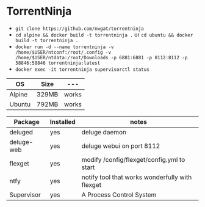 # TorrentNinja
* `git clone https://github.com/nwgat/torrentninja`
* `cd alpine && docker build -t torrentninja .` or `cd ubuntu && docker build -t torrentninja .`
* `docker run -d --name torrentninja -v /home/$USER/ntconf:/root/.config -v /home/$USER/ntdata:/root/Downloads -p 6881:6881 -p 8112:8112 -p 58846:58846 torrentninja:latest`
* `docker exec -it torrentninja supervisorctl status`

| OS | Size |---|
|--------|---|---|
| Alpine | 329MB | works |
| Ubuntu | 792MB | works |


| Package | Installed | notes |
|--------|---| --- | 
| deluged | yes | deluge daemon |
| deluge-web | yes | deluge webui on port 8112|
| flexget | yes | modify /config/flexget/config.yml to start|
| ntfy | yes | notify tool that works wonderfully with flexget  |
| Supervisor | yes | A Process Control System |


